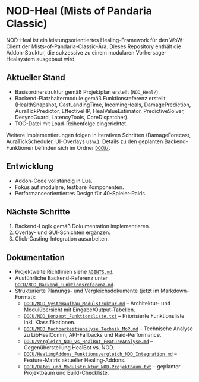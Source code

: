 # NOD-Heal (Mists of Pandaria Classic)

NOD-Heal ist ein leistungsorientiertes Healing-Framework für den WoW-Client der Mists-of-Pandaria-Classic-Ära. Dieses Repository enthält die Addon-Struktur, die sukzessive zu einem modularen Vorhersage-Healsystem ausgebaut wird.

## Aktueller Stand
- Basisordnerstruktur gemäß Projektplan erstellt (`NOD_Heal/`).
- Backend-Platzhaltermodule gemäß Funktionsreferenz erstellt (HealthSnapshot, CastLandingTime, IncomingHeals, DamagePrediction, AuraTickPredictor, EffectiveHP, HealValueEstimator, PredictiveSolver, DesyncGuard, LatencyTools, CoreDispatcher).
- TOC-Datei mit Load-Reihenfolge eingerichtet.

Weitere Implementierungen folgen in iterativen Schritten (DamageForecast, AuraTickScheduler, UI-Overlays usw.). Details zu den geplanten Backend-Funktionen befinden sich im Ordner [`DOCU/`](DOCU/).

## Entwicklung
- Addon-Code vollständig in Lua.
- Fokus auf modulare, testbare Komponenten.
- Performanceorientiertes Design für 40-Spieler-Raids.

## Nächste Schritte
1. Backend-Logik gemäß Dokumentation implementieren.
2. Overlay- und GUI-Schichten ergänzen.
3. Click-Casting-Integration ausarbeiten.

## Dokumentation
- Projektweite Richtlinien siehe [`AGENTS.md`](AGENTS.md).
- Ausführliche Backend-Referenz unter [`DOCU/NOD_Backend_Funktionsreferenz.md`](DOCU/NOD_Backend_Funktionsreferenz.md).
- Strukturierte Planungs- und Vergleichsdokumente (jetzt im Markdown-Format):
  - [`DOCU/NOD_Systemaufbau_Modulstruktur.md`](DOCU/NOD_Systemaufbau_Modulstruktur.md) – Architektur- und Modulübersicht mit Eingabe/Output-Tabellen.
  - [`DOCU/NOD_Konzept_Funktionsliste.txt`](DOCU/NOD_Konzept_Funktionsliste.txt) – Priorisierte Funktionsliste inkl. Klassifikationen.
  - [`DOCU/NOD_Machbarkeitsanalyse_Technik_MoP.md`](DOCU/NOD_Machbarkeitsanalyse_Technik_MoP.md) – Technische Analyse zu LibHealComm, API-Fallbacks und Raid-Performance.
  - [`DOCU/Vergleich_NOD_vs_HealBot_FeatureAnalyse.md`](DOCU/Vergleich_NOD_vs_HealBot_FeatureAnalyse.md) – Gegenüberstellung HealBot vs. NOD.
  - [`DOCU/HealingAddons_Funktionsvergleich_NOD_Integration.md`](DOCU/HealingAddons_Funktionsvergleich_NOD_Integration.md) – Feature-Matrix aktueller Healing-Addons.
  - [`DOCU/Datei_und_Modulstruktur_NOD-Projektbaum.txt`](DOCU/Datei_und_Modulstruktur_NOD-Projektbaum.txt) – geplanter Projektbaum und Build-Checkliste.
